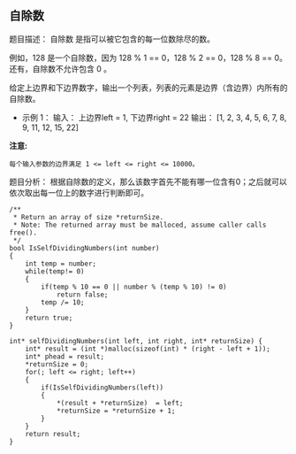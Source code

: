 ## 自除数
题目描述： 
自除数 是指可以被它包含的每一位数除尽的数。

例如，128 是一个自除数，因为 128 % 1 == 0，128 % 2 == 0，128 % 8 == 0。还有，自除数不允许包含 0 。

给定上边界和下边界数字，输出一个列表，列表的元素是边界（含边界）内所有的自除数。

- 示例 1：
输入： 
上边界left = 1, 下边界right = 22 
输出： [1, 2, 3, 4, 5, 6, 7, 8, 9, 11, 12, 15, 22] 

**注意:**

`每个输入参数的边界满足 1 <= left <= right <= 10000。 `

题目分析： 
根据自除数的定义，那么该数字首先不能有哪一位含有0；之后就可以依次取出每一位上的数字进行判断即可。

```
/**
 * Return an array of size *returnSize.
 * Note: The returned array must be malloced, assume caller calls free().
 */
bool IsSelfDividingNumbers(int number)
{
    int temp = number;
    while(temp!= 0)
    {
        if(temp % 10 == 0 || number % (temp % 10) != 0)
            return false;
        temp /= 10;
    }
    return true;
}

int* selfDividingNumbers(int left, int right, int* returnSize) {
    int* result = (int *)malloc(sizeof(int) * (right - left + 1));
    int* phead = result;
    *returnSize = 0;
    for(; left <= right; left++)
    {
        if(IsSelfDividingNumbers(left))
        {
            *(result + *returnSize)  = left;
            *returnSize = *returnSize + 1;
        }
    }
    return result;
}
```